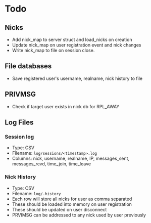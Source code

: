 # Todo

## Nicks

- Add nick_map to server struct and load_nicks on creation
- Update nick_map on user registration event and nick changes
- Write nick_map to file on session close.

## File databases

- Save registered user's username, realname, nick history to file

## PRIVMSG

- Check if target user exists in nick db for RPL_AWAY

## Log Files

### Session log

- Type: CSV
- Filename: `log/sessions/<timestamp>.log`
- Columns: nick, username, realname, IP, messages_sent, messages_rcvd, time_join, time_leave

### Nick History

- Type: CSV
- Filename: `log/.history`
- Each row will store all nicks for user as comma separated
- These should be loaded into memory on user registration
- These should be updated on user disconnect
- PRVIMSG can be addressed to any nick used by user previously
